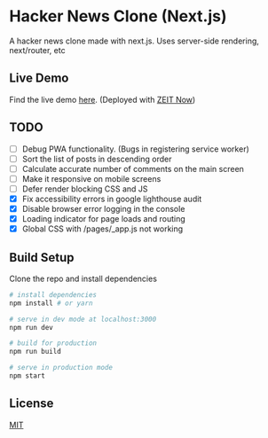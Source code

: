 # Hacker News Clone (Next.js)

A hacker news clone made with next.js. Uses server-side rendering, next/router, etc

## Live Demo

Find the live demo [here](https://hacker-news-next-beige.now.sh/top). (Deployed with [ZEIT Now](https://zeit.co))

## TODO

- [ ] Debug PWA functionality. (Bugs in registering service worker)
- [ ] Sort the list of posts in descending order
- [ ] Calculate accurate number of comments on the main screen
- [ ] Make it responsive on mobile screens
- [ ] Defer render blocking CSS and JS
- [x] Fix accessibility errors in google lighthouse audit
- [x] Disable browser error logging in the console
- [x] Loading indicator for page loads and routing
- [x] Global CSS with /pages/\_app.js not working

## Build Setup

Clone the repo and install dependencies

```bash
# install dependencies
npm install # or yarn

# serve in dev mode at localhost:3000
npm run dev

# build for production
npm run build

# serve in production mode
npm start
```

## License

[MIT](https://choosealicense.com/licenses/mit/)
